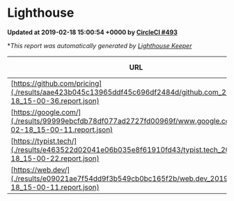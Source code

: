 
# Lighthouse

**Updated at 2019-02-18 15:00:54 +0000 by [CircleCI #493](https://circleci.com/gh/ItinerisLtd/lighthouse-keeper-example/493)**

**This report was automatically generated by [Lighthouse Keeper](https://github.com/itinerisltd/lighthouse-keeper)*

| URL | Performance | Accessibility | Best Practices | SEO | PWA | Updated At |
| --- | --- | --- | --- | --- | --- | --- |
| [https://github.com/pricing](./results/aae423b045c13965ddf45c696df2484d/github.com_2019-02-18_15-00-36.report.json) | 0.65 | 0.89 | 0.93 | 0.9 | 0.58 | 2019-02-18T15:00:36.136Z |
| [https://google.com/](./results/99999ebcfdb78df077ad2727fd00969f/www.google.com_2019-02-18_15-00-11.report.json) | 0.96 | 0.71 | 0.93 | 0.8 | 0.58 | 2019-02-18T15:00:11.184Z |
| [https://typist.tech/](./results/e463522d02041e06b035e8f61910fd43/typist.tech_2019-02-18_15-00-22.report.json) | 1 |  |  |  |  | 2019-02-18T15:00:22.832Z |
| [https://web.dev/](./results/e09021ae7f54dd9f3b549cb0bc165f2b/web.dev_2019-02-18_15-00-11.report.json) | 0.91 | 0.93 | 1 | 0.91 | 1 | 2019-02-18T15:00:11.541Z |
